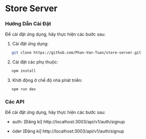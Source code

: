 # **Store Server**

### Hướng Dẫn Cài Đặt

Để cài đặt ứng dụng, hãy thực hiện các bước sau:

1. Cài đặt ứng dụng:

```bash
   git clone https://github.com/Phan-Van-Tuan/store-server.git
```

2. Cài đặt các phụ thuộc:

```bash
   npm install
```

3. Khởi động ở chế độ nhà phát triển:

```bash
   npm run dev
```

### Các API

Để cài đặt ứng dụng, hãy thực hiện các bước sau:

- auth:
  [Đăng kí] http://localhost:3003/api/v1/auth/signup

* ỏder
  [Đăng kí] http://localhost:3003/api/v1/auth/signup
